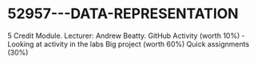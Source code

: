 # 52957---DATA-REPRESENTATION
5 Credit Module. Lecturer: Andrew Beatty. 
GitHub Activity (worth 10%) - Looking at activity in the labs
Big project (worth 60%)
Quick assignments (30%)
